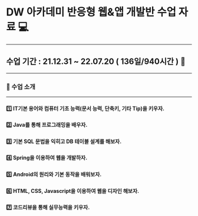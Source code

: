 # DW 아카데미 반응형 웹&앱 개발반 수업 자료 :computer:
***

## 수업 기간 : 21.12.31 ~ 22.07.20 ( 136일/940시간 )  :date:
***

###   :mega:    수업 소개  
***
####    :one:    IT기본 용어와 컴퓨터 기초 능력(문서 능력, 단축키, 기타 Tip)을 키우자.
####    :two:    Java를 통해 프로그래밍을 배우자.
####    :three:  기본 SQL 문법을 익히고 DB 테이블 설계를 해보자.
####    :four:   Spring을 이용하여 웹을 개발하자.
####    :five:   Android의 원리와 기본 동작을 배워보자.
####    :six:    HTML, CSS, Javascript을 이용하여 웹을 디자인 해보자.
####    :seven:  코드리뷰을 통해 실무능력을 키우자.

